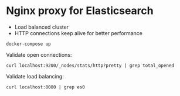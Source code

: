 # Nginx proxy for Elasticsearch
- Load balanced cluster
- HTTP connections keep alive for better performance

`docker-compose up`

Validate open connections:

`curl localhost:9200/_nodes/stats/http?pretty | grep total_opened`

Validate load balancing:

`curl localhost:8080 | grep es0` 